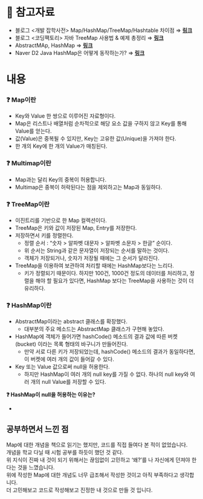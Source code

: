 # 🔗 참고자료

- 블로그 <개발 잡학사전> Map/HashMap/TreeMap/Hashtable 차이점 ⇒ [**링크**](https://genie247.tistory.com/entry/MapHashMapTreeMapHashtable-%EC%B0%A8%EC%9D%B4%EC%A0%90)
- 블로그 <코딩팩토리> 자바 TreeMap 사용법 & 예제 총정리 ⇒ [**링크**](https://coding-factory.tistory.com/557)
- AbstractMAp, HashMap ⇒ [**링크**](https://sup2is.github.io/2019/09/30/abstractmap-hashmap.html)
- Naver D2 Java HashMap은 어떻게 동작하는가? ⇒ [**링크**](https://d2.naver.com/helloworld/831311)

# 내용

### ❓ Map이란

- Key와 Value 한 쌍으로 이루어진 자료형이다.
- Map은 리스트나 배열처럼 순차적으로 해당 요소 값을 구하지 않고 Key를 통해 Value를 얻는다.
- 값(Value)은 중복될 수 있지만, Key는 고유한 값(Unique)을 가져야 한다.
- 한 개의 Key에 한 개의 Value가 매칭된다.

### ❓ Multimap이란

- Map과는 달리 Key의 중복이 허용합니다.
- Multimap은 중복이 허락된다는 점을 제외하고는 Map과 동일하다.

### ❓ TreeMap이란

- 이진트리를 기반으로 한 Map 컬렉션이다.
- TreeMap은 키와 값이 저장된 Map, Entry를 저장한다.
- 저장하면서 키를 정렬한다.
    - 정렬 순서 : “숫자 > 알파벳 대문자 > 알파벳 소문자 > 한글” 순이다.
    - 위 순서는 String과 같은 문자열이 저장되는 순서를 말하는 것이다.
    - 객체가 저장되거나, 숫자가 저장될 때에는 그 순서가 달라진다.
- TreeMap을 이용하여 보관하여 처리할 때에는 HashMap보다는 느리다.
    - 키가 정렬되기 때문이다.
      하지만 100건, 1000건 정도의 데이터를 처리하고, 정렬을 해야 할 필요가 있다면,
      HashMap 보다는 TreeMap을 사용하는 것이 더 유리하다.

### ❓ HashMap이란

- AbstractMap이라는 abstract 클래스를 확장했다.
    - 대부분의 주요 메소드는 AbstractMap 클래스가 구현해 놓았다.
- HashMap에 객체가 들어가면 hashCode() 메소드의 결과 값에 따른 버켓(bucket) 이라는 목록 형태의 바구니가 만들어진다.
    - 만약 서로 다른 키가 저장되었는데, hashCode() 메소드의 결과가 동일하다면, 이 버켓에 여러 개의 값이 들어갈 수 있다.
- Key 또는 Value 값으로써 null을 허용한다.
    - 하지만 HashMap이 여러 개의 null key를 가질 수 없다.
      하나의 null key와 여러 개의 null Value를 저장할 수 있다.

**❓  HashMap이 null을 허용하는 이유는?**

-

## 공부하면서 느낀 점

Map에 대한 개념을 책으로 읽기는 했지만, 코드를 직접 들여다 본 적이 없었습니다.  
개념을 학교 다닐 때 시험 공부를 하듯이 했던 것 같다.  
위 지식이 진짜 내 것이 되기 위해서는 끊임없이 고민하고 ‘왜?’를 나 자신에게 던져야 한다는 것을 느꼈습니다.  
위에 작성한 Map에 대한 개념도 너무 급조해서 작성한 것이고 아직 부족하다고 생각합니다.  
더 고민해보고 코드로 작성해보고 진정한 내 것으로 만들 것 입니다.  
